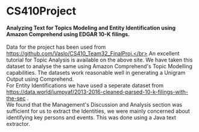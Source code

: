# CS410Project
<b>Analyzing Text for Topics Modeling and Entity Identification using Amazon Comprehend using EDGAR 10-K filings.</b></br></br>
Data for the project has been used from https://github.com/Vaslo/CS410_Team32_FinalProj.</br>
An excellent tutorial for Topic Analysis is available on the above site. We have taken this dataset to analyse the same using Amazon Comprehend's Topic Modelling capabilities. The datasets work reasonable well in generating a Unigram Output using Comprehend. </br>
For Entity Identifications we have used a seperate dataset from https://data.world/jumpyaf/2013-2016-cleaned-parsed-10-k-filings-with-the-sec . </br>
We found that the Management's Discussion and Analysis section was sufficient for us to extract the Identities, we were mainly concerned about identifying key persons and events. This was done using a Java text extractor.


